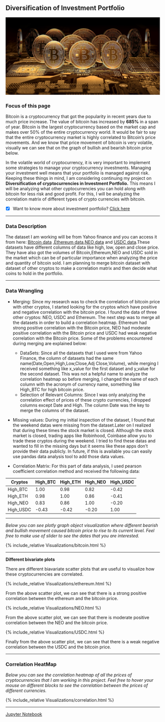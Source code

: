 ## Diversification of Investment Portfolio

![](images/bitcoin.jpg)


### Focus of this page

Bitcoin is a cryptocurrency that got the popularity in recent years due to much price increase. The value of bitcoin has increased by **685%** in a span of year.
Bitcoin is the largest cryptocurrency based on the market cap and makes over 50% of the entire cryptocurrency world. It would be fair to say that the entire 
cryptocurrency market is highly correlated to Bitcoin’s price movements. And we know that price movement of bitcoin is very volatile, visually we can see that on 
the graph of bullish and bearish bitcoin price below. 

In the volatile world of cryptocurrency, it is very important to implement some strategies to manage your cryptocurrency investments. Managing your investment 
well means that your portfolio is managed against risk. Keeping these things in mind, I am considering continuing my project on **Diversification of cryptocurrencies
in Investment Portfolio.** This means I will be analyzing what other cyptocurrencies you can hold along with bitcoin for less risk and good profit. For this, I will 
be analyzing the correlation matrix of different types of crypto currencies with bitcoin.

- [x] Want to know more about investment portfolio? [Click here](investment.md)

---

### Data Description

The dataset I am working will be from Yahoo finance and you can access it from here: [Bitcoin data](https://finance.yahoo.com/quote/BTC-USD/history/?guccounter=1&guce_referrer=aHR0cHM6Ly93d3cuZ29vZ2xlLmNvbS8&guce_referrer_sig=AQAAAE1iTQEM3gqle4ifIZ0FxmNSrO2jLU8jHDLYEnM4DGZk4dCEd-VhKRedEtXl6B3t2wj_eoseVG3MVLDWtXR5JAlz3aI6aQAheKcsaQTuFuWYKJvZPD2RdG3mC41_VtyVCE2slSvx_iqysSqDrh8KBvPb6GpvOmdGVTfFMCBkWE0E)
,[Ethereum data](https://finance.yahoo.com/quote/ETH-USD/history/),[NEO data](https://finance.yahoo.com/quote/NEO-USD/) and [USDC data](https://finance.yahoo.com/quote/USDC-USD/).These datasets have different columns of data like high, low, open and close price. They have also got the volumes of Bitcoin,Ethereum,NEO and USDC sold in the market which can be of particular importance
when analyzing the price and quantity of bitcoin sold. I am planning to merge bitcoin dataset with dataset of other cryptos to make a correlation matrix and then decide
what coins to hold in the portfolio.

---

### Data Wrangling

* Merging: Since my research was to check the correlation of bitcoin price with other cryptos, I started looking for the cryptos which have positive and negative 
correlation with the bitcoin price. I found the data of three other cryptos: NEO, USDC and Ethereum. The next step was to merge all the datasets in order to build 
a correlation heatmap. Ethereum had strong positive correlation with the Bitcoin price, NEO had moderate positive correlation with the Bitcoin price and USDC had 
weak negative correlation with the Bitcoin price. Some of the problems encountered during merging are explained below:
  * DataSets: Since all the datasets that I used were from Yahoo Finance, the column of datasets had the same name(Date,Open,High,Low,Close,Adj Close,Volume), 
              while merging I received something like x_value for the first dataset and y_value for the second dataset. This was not a helpful name to analyze 
              the correlation heatmap so before merging, I changed the name of each column with the acronym of currency name, something like High_BTC for 
              high bitcoin price.
  * Selection of Relevant Columns: Since I was only analyzing the correlation effect of prices of these crypto currencies, I dropped columns except Date and High. 
                                   The column Date was the key to merge the columns of the dataset.

* Missing values: During my initial inspection of the dataset, I found that the weekend datas were missing from the dataset.Later on I realized that during 
these times the stock market is closed. Although the stock market is closed, trading apps like Robinhood, Coinbase allow you to trade these cryptos during the weekend. 
I tried to find these datas and wanted to fill in the missing days but it seems like these apps don’t provide their data publicly. In future, if this is available 
you can easily use pandas data analysis tool to add those data values. 

* Correlation Matrix: For this part of data analysis, I used pearson coefficient correlation method and received the following data:

Cryptos   |High_BTC | High_ETH | High_NEO | High_USDC
----------|---------|----------|----------|----------
High_BTC  | 1.00    | 0.98     |  0.82    | -0.42 
High_ETH  | 0.98    | 1.00     |  0.86    | -0.41   
High_NEO  | 0.83    | 0.86     |  1.00    | -0.20 
High_USDC |-0.43    |-0.42     | -0.20    |  1.00

---

*Below you can see plotly graph object visualization where different bearish and bullish movement caused bitcoin price to rise to its current level. Feel free to make use of slider to see the dates that you are interested.*

{% include_relative Visualizations/bitcoin.html %}

---

**Different bivariate plots**

There are different biavariate scatter plots that are useful to visualize how these cryptocurrencies are correlated.

{% include_relative Visualizations/ethereum.html %}


From the above scatter plot, we can see that there is a strong positive correlation between the ethereum and the bitcoin price.

{% include_relative Visualizations/NEO.html %}

From the above scatter plot, we can see that there is moderate positive correlation between the NEO and the bitcoin price.

{% include_relative Visualizations/USDC.html %}

Finally from the above scatter plot, we can see that there is a weak negative correlation between the USDC and the bitcoin price.

---

### Correlation HeatMap

*Below you can see the correlation heatmap of all the prices of cryptocurrencies that I am working in this project. Feel free to hover your mouse on different blocks
to see the correlation between the prices of different currencies.* 

{% include_relative Visualizations/correlation.html %}

---

[Jupyter Notebook](Project.ipynb)








